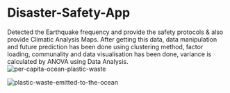 # Disaster-Safety-App
Detected the Earthquake frequency and provide the safety protocols &amp; also provide Climatic Analysis Maps.
After getting this data, data manipulation and future prediction has been done using clustering method, factor loading, communality and data visualisation has been done, variance is calculated by ANOVA using Data Analysis.
![per-capita-ocean-plastic-waste](https://github.com/vanshsharma912/Disaster-Safety-App/assets/93185735/4f59c5c2-56ff-4847-80db-82a04a45b6ea)

![plastic-waste-emitted-to-the-ocean](https://github.com/vanshsharma912/Disaster-Safety-App/assets/93185735/0017f940-1d65-47df-8073-cd02bfee69b6)
